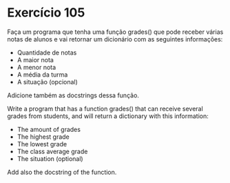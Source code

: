 # Exercício 105

Faça um programa que tenha uma função grades() que pode receber várias notas de alunos e vai retornar um dicionário com as seguintes informações:

- Quantidade de notas
- A maior nota
- A menor nota
- A média da turma
- A situação (opcional)

Adicione também as docstrings dessa função.

Write a program that has a function grades() that can receive several grades from students, and will return a dictionary with this information:

- The amount of grades
- The highest grade
- The lowest grade
- The class average grade
- The situation (optional)

Add also the docstring of the function.

